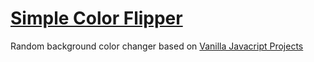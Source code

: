 # [Simple Color Flipper](https://simple-color-flipper-chausme.netlify.app)

Random background color changer based on [Vanilla Javacript Projects](https://www.vanillajavascriptprojects.com/)
